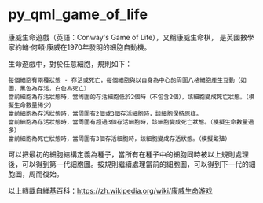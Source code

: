 # py_qml_game_of_life
康威生命遊戲（英語：Conway's Game of Life），又稱康威生命棋，
是英國數學家約翰·何頓·康威在1970年發明的細胞自動機。

生命遊戲中，對於任意細胞，規則如下：

    每個細胞有兩種狀態 - 存活或死亡，每個細胞與以自身為中心的周圍八格細胞產生互動（如圖，黑色為存活，白色為死亡）
    當前細胞為存活狀態時，當周圍的存活細胞低於2個時（不包含2個），該細胞變成死亡狀態。（模擬生命數量稀少）
    當前細胞為存活狀態時，當周圍有2個或3個存活細胞時，該細胞保持原樣。
    當前細胞為存活狀態時，當周圍有超過3個存活細胞時，該細胞變成死亡狀態。（模擬生命數量過多）
    當前細胞為死亡狀態時，當周圍有3個存活細胞時，該細胞變成存活狀態。（模擬繁殖）

可以把最初的細胞結構定義為種子，當所有在種子中的細胞同時被以上規則處理後，可以得到第一代細胞圖。按規則繼續處理當前的細胞圖，可以得到下一代的細胞圖，周而復始。

以上轉載自維基百科：https://zh.wikipedia.org/wiki/康威生命游戏

